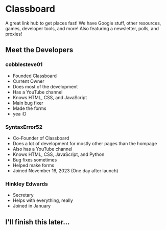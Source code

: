 # Classboard
A great link hub to get places fast! We have Google stuff, other resources, games, developer tools, and more! Also featuring a newsletter, polls, and proxies!

## Meet the Developers

### cobblesteve01
- Founded Classboard
- Current Owner
- Does most of the development
- Has a YouTube channel
- Knows HTML, CSS, and JavaScript
- Main bug fixer
- Made the forms
- yea :D

### SyntaxError52
- Co-Founder of Classboard
- Does a lot of development for mostly other pages than the hompage
- Also has a YouTube channel
- Knows HTML, CSS, JavaScript, and Python
- Bug fixes sometimes
- Helped make forms
- Joined November 16, 2023 (One day after launch)

### Hinkley Edwards
- Secretary
- Helps with everything, really
- Joined in January

## I'll finish this later...
